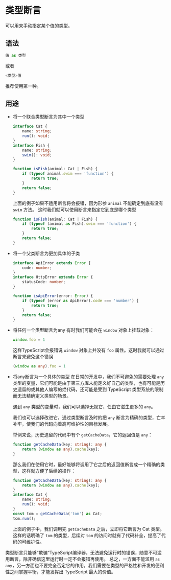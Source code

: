 # 类型断言
可以用来手动指定某个值的类型。
## 语法
```typescript
值 as 类型
```
或者
```typescript
<类型>值
```
推荐使用第一种。

## 用途
- 将一个联合类型断言为其中一个类型
    ```typescript
    interface Cat {
        name: string;
        run(): void;
    }
    interface Fish {
        name: string;
        swim(): void;
    }

    function isFish(animal: Cat | Fish) {
        if (typeof animal.swim === 'function') {
            return true;
        }
        return false;
    }
    ```
    上面的例子如果不适用断言将会报错，因为形参 `animal` 不能确定到底有没有 `swim` 方法。
    这时我们就可以使用断言来指定它到底是哪个类型
    ```typescript
    function isFish(animal: Cat | Fish) {
        if (typeof (animal as Fish).swim === 'function') {
            return true;
        }
        return false;
    }
    ```

- 将一个父类断言为更加具体的子类
    ```typescript
    interface ApiError extends Error {
        code: number;
    }
    interface HttpError extends Error {
        statusCode: number;
    }

    function isApiError(error: Error) {
        if (typeof (error as ApiError).code === 'number') {
            return true;
        }
        return false;
    }
    ```
- 将任何一个类型断言为any
    有时我们可能会在 `window` 对象上挂载对象：
    ```typescript
    window.foo = 1
    ```
    这样TypeScript会报错说 `window` 对象上并没有 `foo` 属性。这时我就可以通过断言来避免这个错误
    ```typescript
    (window as any).foo = 1
    ```
- 将any断言为一个具体的类型
    在日常的开发中，我们不可避免的需要处理 `any` 类型的变量，它们可能是由于第三方库未能定义好自己的类型，也有可能是历史遗留的或其他人编写的烂代码，还可能是受到 TypeScript 类型系统的限制而无法精确定义类型的场景。

    遇到 `any` 类型的变量时，我们可以选择无视它，任由它滋生更多的 `any`。

    我们也可以选择改进它，通过类型断言及时的把 `any` 断言为精确的类型，亡羊补牢，使我们的代码向着高可维护性的目标发展。

    举例来说，历史遗留的代码中有个 `getCacheData`，它的返回值是 `any`：
    ``` typescript
    function getCacheData(key: string): any {
        return (window as any).cache[key];
    }
    ```
    那么我们在使用它时，最好能够将调用了它之后的返回值断言成一个精确的类型，这样就方便了后续的操作：
    ``` typescript
    function getCacheData(key: string): any {
        return (window as any).cache[key];
    }
    interface Cat {
        name: string;
        run(): void;
    }
    const tom = getCacheData('tom') as Cat;
    tom.run();
    ```
    上面的例子中，我们调用完 `getCacheData` 之后，立即将它断言为 Cat 类型。这样的话明确了 `tom` 的类型，后续对 `tom` 的访问时就有了代码补全，提高了代码的可维护性。

类型断言只能够“欺骗”TypeScript编译器，无法避免运行时的错误，随意不可滥用断言，除非确信这里运行时一定不会报错再使用。
总之，一方面不能滥用 `as any`，另一方面也不要完全否定它的作用，我们需要在类型的严格性和开发的便利性之间掌握平衡，才能发挥出 TypeScript 最大的价值。
